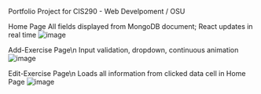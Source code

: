 Portfolio Project for CIS290 - Web Develpoment / OSU

Home Page
All fields displayed from MongoDB document; React updates in real time
![image](https://user-images.githubusercontent.com/32405875/146653373-736c6dcc-61a4-40fe-b170-263833856f99.png)

Add-Exercise Page\n
Input validation, dropdown, continuous animation
![image](https://user-images.githubusercontent.com/32405875/146653327-4574d930-eca9-4fd3-ad3b-b11d3f6cf61e.png)

Edit-Exercise Page\n
Loads all information from clicked data cell in Home Page
![image](https://user-images.githubusercontent.com/32405875/146653383-e86371ec-8ce1-401a-b87f-45550ab45861.png)
